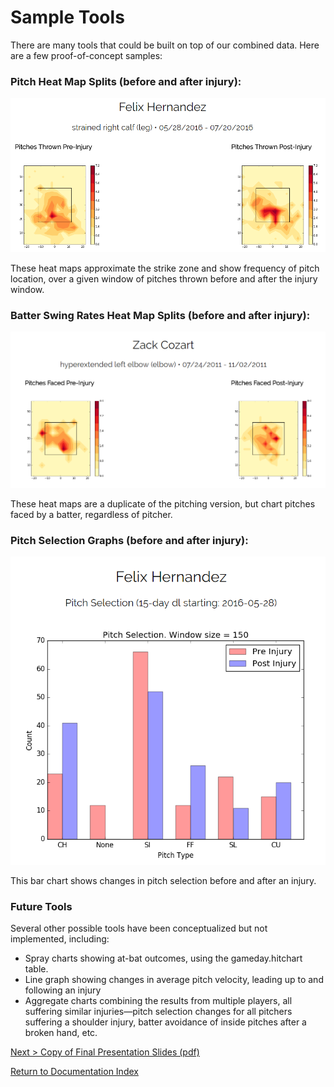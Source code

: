 # Sample Tools

There are many tools that could be built on top of our combined data. Here are a few proof-of-concept samples:

### Pitch Heat Map Splits (before and after injury):

![Pitch Heat Map](images/pitch_heat_map_splits.png)

These heat maps approximate the strike zone and show frequency of pitch location, over a given window of pitches thrown before and after the injury window.

### Batter Swing Rates Heat Map Splits (before and after injury):

![Batter Heat Map](images/atbat_swing_rates_splits.png)

These heat maps are a duplicate of the pitching version, but chart pitches faced by a batter, regardless of pitcher.

### Pitch Selection Graphs (before and after injury):

![Pitch Selection](images/pitch_selection_splits.png)

This bar chart shows changes in pitch selection before and after an injury.

### Future Tools

Several other possible tools have been conceptualized but not implemented, including:

- Spray charts showing at-bat outcomes, using the gameday.hitchart table.
- Line graph showing changes in average pitch velocity, leading up to and following an injury
- Aggregate charts combining the results from multiple players, all suffering similar injuries—pitch selection changes for all pitchers suffering a shoulder injury, batter avoidance of inside pitches after a broken hand, etc.

[Next > Copy of Final Presentation Slides (pdf)](w205_final_presentation.pdf) 

[Return to Documentation Index](index.md)
